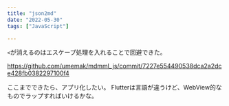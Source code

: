 ```yaml
---
title: "json2md"
date: "2022-05-30"
tags: ["JavaScript"]

---
```


`<`が消えるのはエスケープ処理を入れることで回避できた。

https://github.com/umemak/mdmml_js/commit/7227e554490538dca2a2dce428fb0382297100f4

ここまでできたら、アプリ化したい。
Flutterは言語が違うけど、WebView的なものでラップすればいけるかな。
